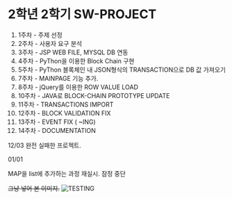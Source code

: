 2학년 2학기 SW-PROJECT
====================

1. 1주차 - 주제 선정
2. 2주차 - 사용자 요구 분석
3. 3주차 - JSP WEB FILE, MYSQL DB 연동
4. 4주차 - PyThon을 이용한 Block Chain 구현
5. 5주차 - PyThon 블록체인 내 JSON형식의 TRANSACTION으로 DB 값 가져오기
6. 7주차 - MAINPAGE 기능 추가.
7. 8주차 - jQuery를 이용한 ROW VALUE LOAD
8. 10주차 - JAVA로 BLOCK-CHAIN PROTOTYPE UPDATE
9. 11주차 - TRANSACTIONS IMPORT
10. 12주차 - BLOCK VALIDATION FIX
11. 13주차 - EVENT FIX ( ~ING)
12. 14주차 - DOCUMENTATION



12/03
완전 실패한 프로젝트.

01/01

MAP을 list에 추가하는 과정 재실시.
잠정 중단


~~그냥 넣어 본 이미지.~~
![TESTING](https://djbooth.net/.image/t_share/MTU1ODQ4ODEwMjg5OTY0NDg4/asap-rocky-testing-album-review.jpg)

